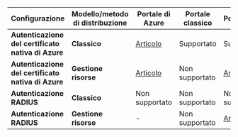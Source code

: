 **Configurazione**| **Modello/metodo di distribuzione** | **Portale di Azure** | **Portale classico** | **PowerShell** |
| --- | --- | --- | --- | --- |
| **Autenticazione del certificato nativa di Azure** | **Classico** |[Articolo](../articles/vpn-gateway/vpn-gateway-howto-point-to-site-classic-azure-portal.md) |Supportato |Supportato |
| **Autenticazione del certificato nativa di Azure** | **Gestione risorse** |[Articolo](../articles/vpn-gateway/vpn-gateway-howto-point-to-site-resource-manager-portal.md) |Non supportato |[Articolo](../articles/vpn-gateway/vpn-gateway-howto-point-to-site-rm-ps.md) |
| **Autenticazione RADIUS** | **Classico** | Non supportato | Non supportato | Non supportato |
| **Autenticazione RADIUS** | **Gestione risorse** | - | Non supportato | [Articolo](point-to-site-how-to-radius-ps.md) |
